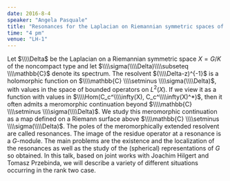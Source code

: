 ```yaml
---
date: 2016-8-4
speaker: "Angela Pasquale"
title: "Resonances for the Laplacian on Riemannian symmetric spaces of the noncompact type: the rank two case"
time: "4 pm" 
venue: "LH-1"
---
```

Let $\\\\Delta$ be the Laplacian on a Riemannian symmetric space $X=G/K$ of the noncompact type and let $\\\\sigma(\\\\Delta)\\\\subseteq \\\\mathbb{C}$ denote its spectrum. The resolvent $(\\\\Delta-z)^{-1}$ is a holomorphic function on $\\\\mathbb{C} \\\\setminus \\\\sigma(\\\\Delta)$, with values in the space of bounded operators on $L^2(X)$. If we view it as a function with values in $\\\\Hom(C_c^\\\\infty(X), C_c^\\\\infty(X)^*)$, then it often admits a meromorphic continuation beyond $\\\\mathbb{C} \\\\setminus \\\\sigma(\\\\Delta)$. We study this meromorphic continuation as a map defined on a Riemann surface above $\\\\mathbb{C} \\\\setminus \\\\sigma(\\\\Delta)$. The poles of the meromorphically extended resolvent are called resonances. The image of the residue operator at a resonance is a $G$-module. The main problems are the existence and the localization of the resonances as well as the study of the (spherical) representations of $G$ so obtained. In this talk, based on joint works with Joachim Hilgert and Tomasz Przebinda, we will describe a variety of different situations occurring in the rank two case.
